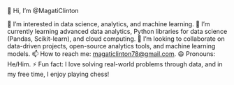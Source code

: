 👋 Hi, I’m @MagatiClinton

👀 I’m interested in data science, analytics, and machine learning.
🌱 I’m currently learning advanced data analytics, Python libraries for data science (Pandas, Scikit-learn), and cloud computing.
💞️ I’m looking to collaborate on data-driven projects, open-source analytics tools, and machine learning models.
📫 How to reach me: magaticlinton78@gmail.com.
😄 Pronouns: He/Him.
⚡ Fun fact: I love solving real-world problems through data, and in my free time, I enjoy playing chess!
<!--- MagatiClinton/MagatiClinton is a ✨ special ✨ repository because its `README.md` (this file) appears on your GitHub profile. You can click the Preview link to take a look at your changes. --->
